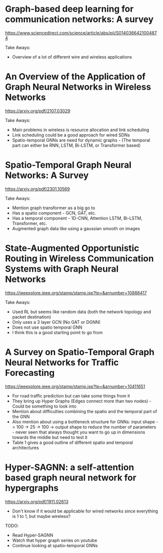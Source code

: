 # Graph-based deep learning for communication networks: A survey
https://www.sciencedirect.com/science/article/abs/pii/S0140366421004874

Take Aways:
- Overview of a lot of different wire and wireless applications

# An Overview of the Application of Graph Neural Networks in Wireless Networks
https://arxiv.org/pdf/2107.03029

Take Aways:
- Main problems in wireless is resource allocation and link scheduling
- Link scheduling could be a good approach for wired SDNs
- Spatio-temporal GNNs are need for dynamic graphs - (The temporal part can either be RNN, LSTM, Bi-LSTM, or Transformer based)


# Spatio-Temporal Graph Neural Networks: A Survey
https://arxiv.org/pdf/2301.10569

Take Aways:
- Mention graph transformer as a big go to
- Has a spatio component - GCN, GAT, etc.
- Has a temporal component - 1D-CNN, Attention LSTM, Bi-LSTM, Transformer, etc.
- Augmented graph data like using a gaussian smooth on images

# State-Augmented Opportunistic Routing in Wireless Communication Systems with Graph Neural Networks
https://ieeexplore.ieee.org/stamp/stamp.jsp?tp=&arnumber=10888417

Take Aways:
- Used RL but seems like random data (both the network topology and packet destination)
- Only uses a 3 layer GCN (No GAT or DGNN)
- Does not use spatio temporal GNN
- I think this is a good starting point to go from

# A Survey on Spatio-Temporal Graph Neural Networks for Traffic Forecasting
https://ieeexplore.ieee.org/stamp/stamp.jsp?tp=&arnumber=10411651

- For road traffic prediction but can take some things from it
- They bring up Hyper Graphs (Edges connect more than two nodes) - Could be something to look into
- Mention about difficulties combining the spatio and the temporal part of the GNN
- Also mention about using a bottleneck structure for GNNs: input shape -> 100 -> 25 -> 100 -> output shape to reduce the number of parameters - never seen that always thought you want to go up in dimensions towards the middle but need to test it
- Table 1 gives a good outline of different spatio and temporal architectures

# Hyper-SAGNN: a self-attention based graph neural network for hypergraphs
https://arxiv.org/pdf/1911.02613

- Don't know if it would be applicable for wired networks since everything is 1 to 1, but maybe wireless?

TODO:
- Read Hyper-SAGNN
- Watch that hyper graph series on youtube
- Continue looking at spatio-temporal GNNs